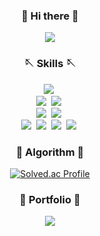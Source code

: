 
<div><h3 align="center">👋 Hi there 👋</h3></div>
<div align="center">
  <a href="https://coding-log.tistory.com/" target="_blank">
    <img src="https://camo.githubusercontent.com/569c47237c95a394d49ee91ce26a478154207f1277a0053e86536077afb53def/68747470733a2f2f696d672e736869656c64732e696f2f62616467652f546973746f72792d77686974652e7376673f267374796c653d666f722d7468652d6261646765"/>
  <a/>
</div>

<div>
<h3 align="center">🪡 Skills 🪡</h3>
  <p align="center">
    <img src="https://img.shields.io/badge/Java-007396?style=flat-square&logo=Java&logoColor=white"/>&nbsp<br> 
    <img src="https://img.shields.io/badge/Spring-236DB33F?style=flat-square&logo=Spring&logoColor=white"/></a>&nbsp
    <img src="https://img.shields.io/badge/SpringBoot-236DB33F?style=flat-square&logo=SpringBoot&logoColor=white"/></a>&nbsp<br>
    <img src="https://img.shields.io/badge/Oracle-F80000?style=flat-square&logo=Oracle&logoColor=white"/></a>&nbsp 
    <img src="https://img.shields.io/badge/Mysql-%234479A1?style=flat-square&logo=MySql&logoColor=white"/></a>&nbsp<br>
    <img src="https://img.shields.io/badge/Git-%23F05032?style=flat-square&logo=Git&logoColor=white"/></a>&nbsp
    <img src="https://camo.githubusercontent.com/d06a2e6ebab26ae2f50c057d042a0ab412db8659b298660b7e41550f3215aeb3/68747470733a2f2f696d672e736869656c64732e696f2f62616467652f4769744c61622d6432336631663f7374796c653d666c61742d737175617265266c6f676f3d4769746c6162266c6f676f436f6c6f723d7768697465"/></a>&nbsp
    <img src="https://camo.githubusercontent.com/038344b42f848ce83c9d185b8cc003b203b1987a300377ad01920367a73011a6/68747470733a2f2f696d672e736869656c64732e696f2f62616467652f4769744875622d3030303030303f7374796c653d666c61742d737175617265266c6f676f3d476974687562266c6f676f436f6c6f723d7768697465"/></a>&nbsp
    <img src="https://camo.githubusercontent.com/72664c39b337d09c127639289144f898d2006bd269f53dd9732c00b93709f802/68747470733a2f2f696d672e736869656c64732e696f2f62616467652f4a6972612d3364383166373f7374796c653d666c61742d737175617265266c6f676f3d4a697261736f667477617265266c6f676f436f6c6f723d7768697465"/></a>&nbsp
  </p>
<div>
<h3 align="center">📖 Algorithm 📖</h3>

<div align="center">
  
[![Solved.ac Profile](http://mazassumnida.wtf/api/v2/generate_badge?boj=doseee)](https://solved.ac/doseee/)
  
</div>
  
  <div><h3 align="center">📓 Portfolio 📓</h3></div>
<div align="center">
  <a href="https://github.com/doseee/fakediary/files/11910448/default.pdf">
    <img src="https://img.shields.io/badge/-Download-white">
  <a/>
</div>
